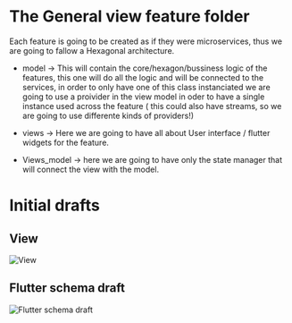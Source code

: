 # The General view feature folder

Each feature is going to be created as if they were microservices, thus
we are going to fallow a Hexagonal architecture.

* model -> This will contain the core/hexagon/bussiness logic of the features, this one will do all the logic and will be connected to the services, in order to only have one of this class instanciated we are going to use a proivider in the view model in oder to have a single instance used across the feature ( this could also have streams, so we are going to use differente kinds of providers!)

* views -> Here we are going to have all about User interface / flutter widgets for the feature.

* Views_model -> here we are going to have only the state manager that will connect the view with the model.


# Initial drafts

## View 

![View](https://drive.google.com/uc?export=view&id=1Tt6bYQ5WMXgrfrCFy9l6JFc2VZkqWux9)

## Flutter schema draft

![Flutter schema draft](https://drive.google.com/uc?export=view&id=1lVB75c_o16vvLy9pSalBkO5qZvtFihve)

